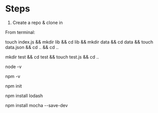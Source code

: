 # Steps

1. Create a repo & clone in

From terminal:

touch index.js && mkdir lib && cd lib && mkdir data && cd data && touch data.json && cd .. && cd ..

mkdir test && cd test && touch test.js && cd ..

node -v

npm -v

npm init

npm install lodash

npm install mocha --save-dev


